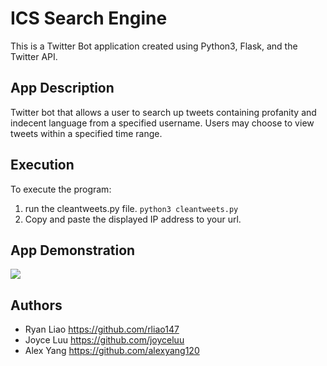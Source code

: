# ICS Search Engine
This is a Twitter Bot application created using Python3, Flask, and the Twitter API.

## App Description
Twitter bot that allows a user to search up tweets containing profanity and indecent language from a specified username. Users may choose to view tweets within a specified time range.

## Execution
To execute the program:
1) run the cleantweets.py file. ```python3 cleantweets.py```
2) Copy and paste the displayed IP address to your url.

## App Demonstration
<img src="http://g.recordit.co/TwCmdQzmCq.gif">

## Authors
- Ryan Liao <https://github.com/rliao147>
- Joyce Luu <https://github.com/joyceluu>
- Alex Yang <https://github.com/alexyang120>
